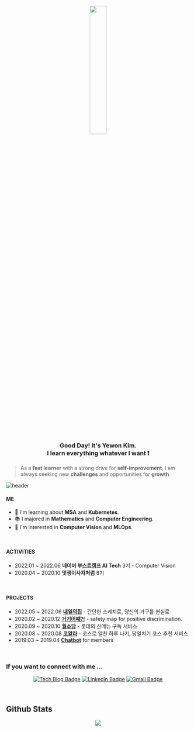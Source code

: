 
<p align="center"> 
 <img src="https://user-images.githubusercontent.com/56240088/105873956-62b27200-603f-11eb-9718-3f43b00cf7ed.png" align="center" width="30%">
</p>

### <div align="center">Good Day! It's Yewon Kim. <br> I learn everything whatever I want ❗</div>  


> As a **fast learner** with a strong drive for **self-improvement**, 
> I am always seeking new **challenges** and opportunities for **growth**.
  

![header](https://capsule-render.vercel.app/api?type=rect&color=gradient&height=1)

#### ME

- 🌱 I'm learning about **MSA** and **Kubernetes**.
- 📚 I majored in **Mathematics** and **Computer Engineering**.
- 💖 I'm interested in **Computer Vision** and **MLOps**.


<br/>

#### ACTIVITIES
- 2022.01 ~ 2022.06 **네이버 부스트캠프 AI Tech** 3기 - Computer Vision
- 2020.04 ~ 2020.10 **멋쟁이사자처럼** 8기
  
<br/>

#### PROJECTS

- 2022.05 ~ 2022.06 [**내일의집**](https://github.com/boostcampaitech3/final-project-level3-cv-02) - 간단한 스케치로, 당신의 가구를 현실로
- 2020.02 ~ 2020.12 [**거기어때?!**](https://github.com/Yewon-dev/safety_map) - safety map for positive discrimination.
- 2020.09 ~ 2020.10 [**월소담**](https://github.com/Yewon-dev/wolsodam) - 롯데의 신메뉴 구독 서비스
- 2020.08 ~ 2020.08 [**코알라**](https://github.com/Yewon-dev/koala) - 코스로 알찬 하루 나기, 당일치기 코스 추천 서비스
- 2019.03 ~ 2019.04 [**Chatbot**](https://github.com/Yewon-dev/chatbot-TAVE) for members


  

<br/>  


### If you want to connect with me ...  
<div align="center">
 
[![Tech Blog Badge](http://img.shields.io/badge/-Tech%20blog-black?style=flat-square&logo=github&link=https://devye.tistory.com/)](https://devye.tistory.com/) [![Linkedin Badge](https://img.shields.io/badge/-LinkedIn-blue?style=flat-square&logo=Linkedin&logoColor=white&link=https://linkedin.com/in/yewon-kim-545004203)](https://linkedin.com/in/yewon-kim-545004203) [![Gmail Badge](https://img.shields.io/badge/Gmail-d14836?style=flat-square&logo=Gmail&logoColor=white&link=mailto:yewon.devv@gmail.com)](mailto:yewon.devv@gmail.com)

</div>  
  

<br/>  


## Github Stats  
<div align="center"><img src="https://github-readme-stats.vercel.app/api?username=Yewon-dev&show_icons=true&count_private=true&hide_border=true&theme=tokyonight" align="center" /></div>  
<br/>  


